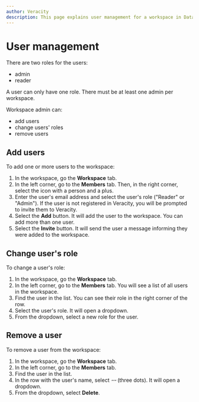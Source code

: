 ```yaml
---
author: Veracity
description: This page explains user management for a workspace in Data Workbench.
---
```

# User management

There are two roles for the users:
* admin
* reader

A user can only have one role. There must be at least one admin per workspace.

Workspace admin can:
* add users
* change users' roles
* remove users

## Add users
To add one or more users to the workspace:
1. In the workspace, go the **Workspace** tab.
2. In the left corner, go to the **Members** tab. Then, in the right corner, select the icon with a person and a plus.
3. Enter the user's email address and select the user's role ("Reader" or "Admin").
If the user is not registered in Veracity, you will be prompted to invite them to Veracity.
4. Select the **Add** button. It will add the user to the workspace. You can add more than one user.
5. Select the **Invite** button. It will send the user a message informing they were added to the workspace.


## Change user's role
To change a user's role:
1. In the workspace, go the **Workspace** tab.
2. In the left corner, go to the **Members** tab. You will see a list of all users in the workspace.
3. Find the user in the list. You can see their role in the right corner of the row. 
4. Select the user's role. It will open a dropdown. 
5. From the dropdown, select a new role for the user.

## Remove a user
To remove a user from the workspace:
1. In the workspace, go the **Workspace** tab.
2. In the left corner, go to the **Members** tab.
3. Find the user in the list.
4. In the row with the user's name, select ***⋯*** (three dots). It will open a dropdown.
5. From the dropdown, select **Delete**.
